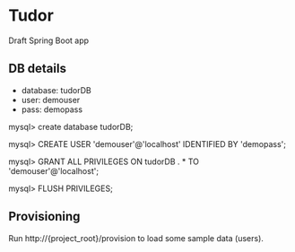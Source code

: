 # Tudor
Draft Spring Boot app

## DB details
- database: tudorDB
- user: demouser
- pass: demopass

mysql> create database tudorDB;

mysql> CREATE USER 'demouser'@'localhost' IDENTIFIED BY 'demopass';

mysql> GRANT ALL PRIVILEGES ON tudorDB . * TO 'demouser'@'localhost';

mysql> FLUSH PRIVILEGES;


## Provisioning

Run http://{project_root}/provision to load some sample data (users).
